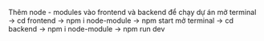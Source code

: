 Thêm node - modules vào frontend và backend để chạy dự án
mở terminal -> cd frontend -> npm i node-module -> npm start
mở terminal -> cd backend -> npm i node-module -> npm run dev

